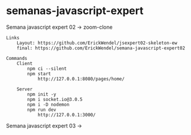 # semanas-javascript-expert

Semana javascript expert 02 -> zoom-clone

    Links
        Layout: https://github.com/ErickWendel/jsexpert02-skeleton-ew
        final: https://github.com/ErickWendel/semana-javascript-expert02

    Commands
        Client
            npm ci --silent
            npm start
                http://127.0.0.1:8080/pages/home/

        Server
            npm init -y
            npm i socket.io@3.0.5
            npm i -D nodemon
            npm run dev
                http://127.0.0.1:3000/

Semana javascript expert 03 ->
